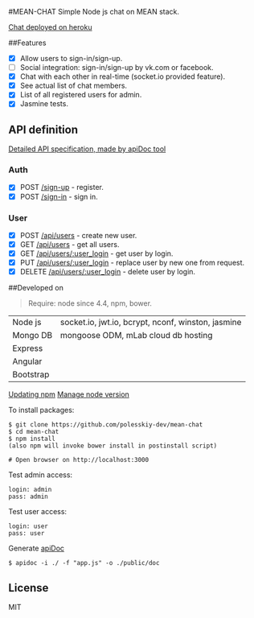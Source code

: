#MEAN-CHAT
Simple Node js chat on MEAN stack.

[Chat deployed on heroku](https://mean-chat-example.herokuapp.com)

##Features
* [x] Allow users to sign-in/sign-up.
* [ ] Social integration: sign-in/sign-up by vk.com or facebook.
* [x] Chat with each other in real-time (socket.io provided feature).
* [x] See actual list of chat members.
* [x] List of all registered users for admin.
* [x] Jasmine tests.

## API definition

[Detailed API specification, made by apiDoc tool](https://mean-chat-example.herokuapp.com/doc/)

### Auth
* [x] POST [/sign-up]() - register.
* [x] POST [/sign-in]() - sign in.

### User
* [x] POST [/api/users]() - create new user.
* [x] GET [/api/users]() - get all users.
* [x] GET [/api/users/:user_login]() - get user by login.
* [x] PUT [/api/users/:user_login]() - replace user by new one from request.
* [x] DELETE [/api/users/:user_login]() - delete user by login.

##Developed on

> Require: node since 4.4, npm, bower.

| | |
| --- | --- |
| Node js | socket.io, jwt.io, bcrypt, nconf, winston, jasmine |
| Mongo DB | mongoose ODM, mLab cloud db hosting|
| Express |
| Angular |
| Bootstrap |

[Updating npm](https://docs.npmjs.com/getting-started/installing-node)
[Manage node version](https://www.npmjs.com/package/n)

To install packages:

    $ git clone https://github.com/polesskiy-dev/mean-chat
    $ cd mean-chat
    $ npm install
    (also npm will invoke bower install in postinstall script)

    # Open browser on http://localhost:3000

Test admin access:

    login: admin
    pass: admin

Test user access:

    login: user
    pass: user

Generate [apiDoc](http://apidocjs.com/)
    
    $ apidoc -i ./ -f "app.js" -o ./public/doc

## License

MIT
